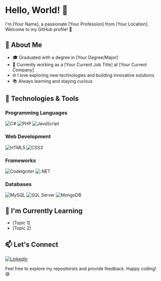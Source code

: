 # Hello, World! 👋

I'm [Your Name], a passionate [Your Profession] from [Your Location]. Welcome to my GitHub profile! 🚀

## 📌 About Me

- 🎓 Graduated with a degree in [Your Degree/Major]
- 💼 Currently working as a [Your Current Job Title] at [Your Current Company]
- 🌐 I love exploring new technologies and building innovative solutions
- 📚 Always learning and staying curious

## 🔧 Technologies & Tools

### Programming Languages
![C#](https://img.shields.io/badge/-C%23-239120?style=flat-square&logo=c-sharp&logoColor=white)
![PHP](https://img.shields.io/badge/-PHP-777BB4?style=flat-square&logo=php&logoColor=white)
![JavaScript](https://img.shields.io/badge/-JavaScript-F7DF1E?style=flat-square&logo=javascript&logoColor=black)

### Web Development
![HTML5](https://img.shields.io/badge/-HTML5-E34F26?style=flat-square&logo=html5&logoColor=white)
![CSS3](https://img.shields.io/badge/-CSS3-1572B6?style=flat-square&logo=css3&logoColor=white)

### Frameworks
![CodeIgniter](https://img.shields.io/badge/-CodeIgniter-EF4223?style=flat-square&logo=codeigniter&logoColor=white)
![.NET](https://img.shields.io/badge/-.NET-512BD4?style=flat-square&logo=.net&logoColor=white)
<!-- Add more frameworks as needed -->

### Databases
![MySQL](https://img.shields.io/badge/-MySQL-4479A1?style=flat-square&logo=mysql&logoColor=white)
![SQL Server](https://img.shields.io/badge/-SQL%20Server-CC2927?style=flat-square&logo=microsoft-sql-server&logoColor=white)
![MongoDB](https://img.shields.io/badge/-MongoDB-47A248?style=flat-square&logo=mongodb&logoColor=white)
<!-- Add more databases as needed -->

## 🌱 I'm Currently Learning

- [Topic 1]
- [Topic 2]
<!-- Add more topics as needed -->

## 📫 Let's Connect

[![LinkedIn](https://img.shields.io/badge/-LinkedIn-0077B5?style=flat-square&logo=linkedin&logoColor=white)](https://www.linkedin.com/in/omar-odeh-a27697107/)

Feel free to explore my repositories and provide feedback. Happy coding! 😄
